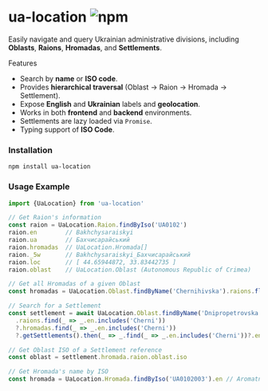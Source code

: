 # ua-location ![npm](https://img.shields.io/npm/v/ua-location)

Easily navigate and query Ukrainian administrative divisions,
including **Oblasts**, **Raions**, **Hromadas**, and **Settlements**.

Features

- Search by **name** or **ISO code**.
- Provides **hierarchical traversal** (Oblast → Raion → Hromada → Settlement).
- Expose **English** and **Ukrainian** labels and **geolocation**.
- Works in both **frontend** and **backend** environments.
- Settlements are lazy loaded via `Promise`.
- Typing support of **ISO Code**.

### Installation

```
npm install ua-location
```

### Usage Example

```ts
import {UaLocation} from 'ua-location'

// Get Raion's information
const raion = UaLocation.Raion.findByIso('UA0102')
raion.en        // Bakhchysaraiskyi
raion.ua        // Бахчисарайський
raion.hromadas  // UaLocation.Hromada[]
raion._5w       // Bakhchysaraiskyi_Бахчисарайський
raion.loc       // [ 44.65944872, 33.83442735 ]
raion.oblast    // UaLocation.Oblast (Autonomous Republic of Crimea)

// Get all Hromadas of a given Oblast
const hromadas = UaLocation.Oblast.findByName('Chernihivska').raions.flatMap(_ => _.hromadas)

// Search for a Settlement
const settlement = await UaLocation.Oblast.findByName('Dnipropetrovska')
  .raions.find(_ => _.en.includes('Cherni'))
  ?.hromadas.find(_ => _.en.includes('Cherni'))
  ?.getSettlements().then(_ => _.find(_ => _.en.includes('Cherni'))?.en) // Chernihiv

// Get Oblast ISO of a Settlement reference
const oblast = settlement.hromada.raion.oblast.iso

// Get Hromada's name by ISO
const hromada = UaLocation.Hromada.findByIso('UA0102003').en // Aromatnenska
```